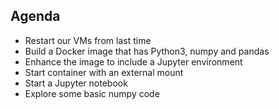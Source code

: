 ## Agenda ##

* Restart our VMs from last time
* Build a Docker image that has Python3, numpy and pandas
* Enhance the image to include a Jupyter environment
* Start container with an external mount
* Start a Jupyter notebook
* Explore some basic numpy code
